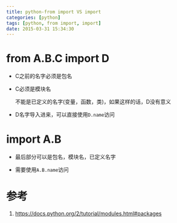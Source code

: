 ```yaml
---
title: python-from import VS import
categories: [python]
tags: [python, from import, import]
date: 2015-03-31 15:34:30
---
```


# from A.B.C import D

-   C之前的名字必须是包名

-   C必须是模块名

    不能是已定义的名字(变量，函数，类)，如果这样的话，D没有意义

-   D名字导入进来，可以直接使用`D.name`访问

# import A.B

-   最后部分可以是包名，模块名，已定义名字

-   需要使用`A.B.name`访问

# 参考

1.  <https://docs.python.org/2/tutorial/modules.html#packages>
